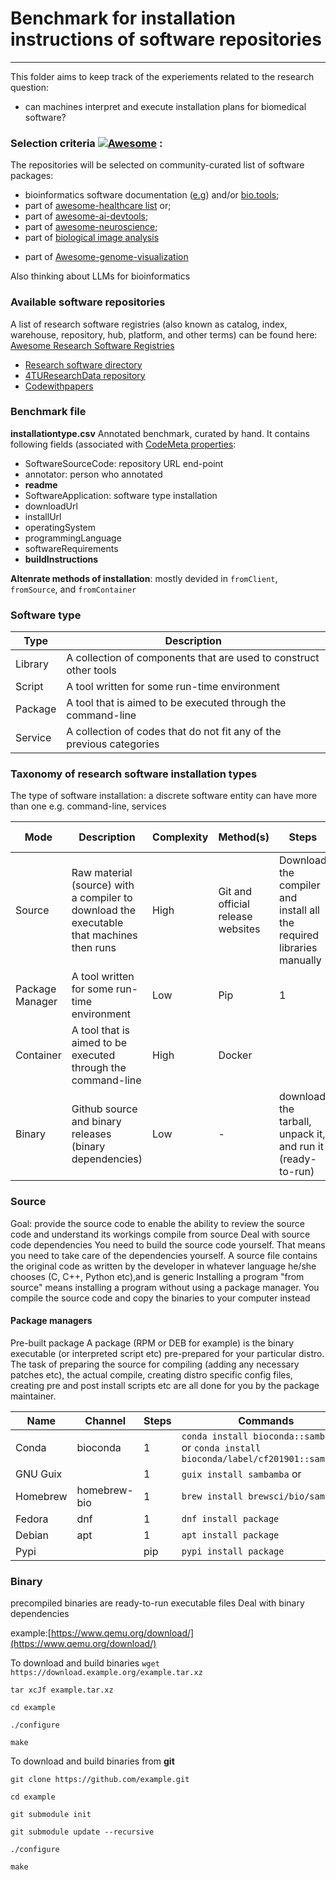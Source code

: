 # Benchmark for installation instructions of software repositories
---
This folder aims to keep track of the experiements related to the research question:

* can machines interpret and execute installation plans for biomedical software?

### Selection criteria [![Awesome](https://awesome.re/badge.svg)](https://awesome.re) :
The repositories will be selected on community-curated list of software packages:
+ bioinformatics software documentation ([e.g](https://blog.bioconductor.org/posts/2022-10-22-awesome-lists/)) and/or [bio.tools](https://bio.tools/t?page=1&q=%27Python%27&topic=%27Neurobiology%27&sort=score);
+ part of [awesome-healthcare list](https://github.com/kakoni/awesome-healthcare) or;
+ part of [awesome-ai-devtools](https://github.com/jamesmurdza/awesome-ai-devtools);
+ part of [awesome-neuroscience](https://github.com/analyticalmonk/awesome-neuroscience);
+ part of [biological image analysis](https://github.com/hallvaaw/awesome-biological-image-analysis)
* part of [Awesome-genome-visualization](https://github.com/cmdcolin/awesome-genome-visualization)

Also thinking about LLMs for bioinformatics

### Available software repositories
A list of research software registries (also known as catalog, index, warehouse, repository, hub, platform, and other terms) can be found here: [Awesome Research Software Registries](https://github.com/NLeSC/awesome-research-software-registries) 

* [Research software directory]()
* [4TUResearchData repository]()
* [Codewithpapers](https://paperswithcode.com/)




### Benchmark file
**installationtype.csv**
Annotated benchmark, curated by hand. It contains following fields (associated with [CodeMeta properties](https://raw.githubusercontent.com/codemeta/codemeta/2.0/codemeta.jsonld):
* SoftwareSourceCode: repository URL end-point
* annotator: person who annotated
* **readme**
* SoftwareApplication: software type installation
* downloadUrl
* installUrl
* operatingSystem
* programmingLanguage
* softwareRequirements
* **buildInstructions**

**Altenrate methods of installation**: mostly devided in ```fromClient```, ```fromSource```, and ```fromContainer```


### Software type

| Type | Description |
| ----- | ----------------- |
| Library| A collection of components that are used to construct other tools|
| Script| A tool written for some run-time environment| 
| Package| A tool that is aimed to be executed through the command-line|
| Service| A collection of codes that do not fit any of the previous categories |

### Taxonomy of research software installation types
The type of software installation: a discrete software entity can have more than one e.g. command-line, services

| Mode | Description | Complexity | Method(s) | Steps | number of steps | README section |
| ----- | ----------------- | ---------------------- | -------------------- | ------- | -------- | -- |
| Source| Raw material (source) with a compiler to download the executable that machines then runs| High | Git and official release websites | Download the compiler and install all the required libraries manually  | | `## Manual install` , `## from source`, `## Install from Github`|
| Package Manager| A tool written for some run-time environment| Low | Pip |1 |`## Install from Pypi` | |
| Container| A tool that is aimed to be executed through the command-line| High | Docker | |`## Installing through Docker` | |
| Binary| Github source and binary releases (binary dependencies) | Low | - | download the tarball, unpack it, and run it (ready-to-run)  | 3 | |

### Source
Goal: provide the source code to enable the ability to review the source code and understand its workings
compile from source
Deal with source code dependencies
You need to build the source code yourself. That means you need to take care of the dependencies yourself. 
A source file contains the original code as written by the developer in whatever language he/she chooses (C, C++, Python etc),and is generic
Installing a program "from source" means installing a program without using a package manager. You compile the source code and copy the binaries to your computer instead

#### Package managers
Pre-built package
A package (RPM or DEB for example) is the binary executable (or interpreted script etc) pre-prepared for your particular distro. The task of preparing the source for compiling (adding any necessary patches etc), the actual compile, creating distro specific config files, creating pre and post install scripts etc are all done for you by the package maintainer.

| Name | Channel | Steps | Commands |
| ----- | ----------------- | ---------------------- | --- |
| Conda| bioconda | 1 |  ```conda install bioconda::sambamba``` or ```conda install bioconda/label/cf201901::sambamba``` |
| GNU Guix| | 1 | ```guix install sambamba``` or | ```guix install sambamba``` |
| Homebrew| homebrew-bio | 1  | ```brew install brewsci/bio/sambamba``` |
| Fedora| dnf | 1  | ```dnf install package``` |
| Debian| apt | 1 | ```apt install package``` |
|Pypi| | pip | ```pypi install package``` |


### Binary
precompiled binaries are ready-to-run executable files
Deal with binary dependencies


example:[https://www.qemu.org/download/](https://www.qemu.org/download/)

To download and build binaries
```wget https://download.example.org/example.tar.xz```

```tar xcJf example.tar.xz```

```cd example```

```./configure```

```make```

To download and build binaries from **git**

```git clone https://github.com/example.git```

```cd example```

```git submodule init```

```git submodule update --recursive```

```./configure```

```make```



